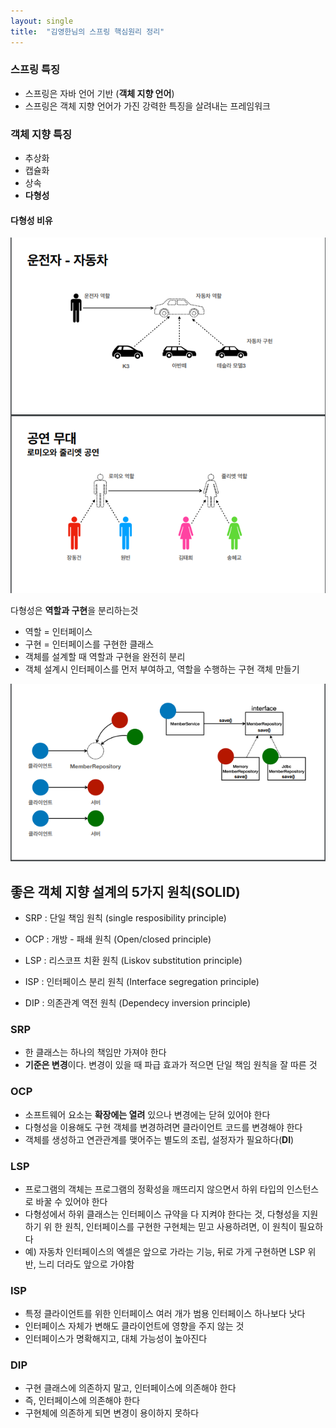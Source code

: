 ```yaml
---
layout: single
title:  "김영한님의 스프링 핵심원리 정리"
---
```


### 스프링 특징

- 스프링은 자바 언어 기반 (**객체 지향 언어**)
- 스프링은 객체 지향 언어가 가진 강력한 특징을 살려내는 프레임워크

### 객체 지향 특징

- 추상화
- 캡슐화
- 상속
- **다형성**

#### 다형성 비유

![image-20220310212631744](../images/2022-03-10-Spring/image-20220310212631744.png)



다형성은 **역할과 구현**을 분리하는것

- 역할 = 인터페이스
- 구현 = 인터페이스를 구현한 클래스
- 객체를 설계할 때 역할과 구현을 완전히 분리
- 객체 설계시 인터페이스를 먼저 부여하고, 역할을 수행하는 구현 객체 만들기

![image-20220310213047613](../images/2022-03-10-Spring/image-20220310213047613.png)



## 좋은 객체 지향 설계의 5가지 원칙(SOLID)

- SRP : 단일 책임 원칙 (single resposibility principle)

- OCP : 개방 - 패쇄 원칙 (Open/closed principle)
- LSP : 리스코프 치환 원칙 (Liskov substitution principle)
- ISP : 인터페이스 분리 원칙 (Interface segregation principle)
- DIP : 의존관계 역전 원칙 (Dependecy inversion principle)



### SRP

- 한 클래스는 하나의 책임만 가져야 한다
- **기준은 변경**이다. 변경이 있을 때 파급 효과가 적으면 단일 책임 원칙을 잘 따른 것



### OCP

- 소프트웨어 요소는 **확장에는 열려** 있으나 변경에는 닫혀 있어야 한다
- 다형성을 이용해도 구현 객체를 변경하려면 클라이언트 코드를 변경해야 한다
- 객체를 생성하고 연관관계를 맺어주는 별도의 조립, 설정자가 필요하다(**DI**)



### LSP

- 프로그램의 객체는 프로그램의 정확성을 깨뜨리지 않으면서 하위 타입의 인스턴스로 바꿀 수 있어야 한다
- 다형성에서 하위 클래스는 인터페이스 규약을 다 지켜야 한다는 것, 다형성을 지원하기 위 한 원칙, 인터페이스를 구현한 구현체는 믿고 사용하려면, 이 원칙이 필요하다
- 예) 자동차 인터페이스의 엑셀은 앞으로 가라는 기능, 뒤로 가게 구현하면 LSP 위반, 느리 더라도 앞으로 가야함



### ISP

- 특정 클라이언트를 위한 인터페이스 여러 개가 범용 인터페이스 하나보다 낫다
- 인터페이스 자체가 변해도 클라이언트에 영향을 주지 않는 것
- 인터페이스가 명확해지고, 대체 가능성이 높아진다



### DIP

- 구현 클래스에 의존하지 말고, 인터페이스에 의존해야 한다
- 즉, 인터페이스에 의존해야 한다
- 구현체에 의존하게 되면 변경이 용이하지 못하다

